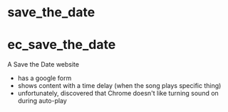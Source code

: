 # save_the_date

# ec_save_the_date

A Save the Date website
 - has a google form
 - shows content with a time delay (when the song plays specific thing)
 - unfortunately, discovered that Chrome doesn't like turning sound on during auto-play
 
